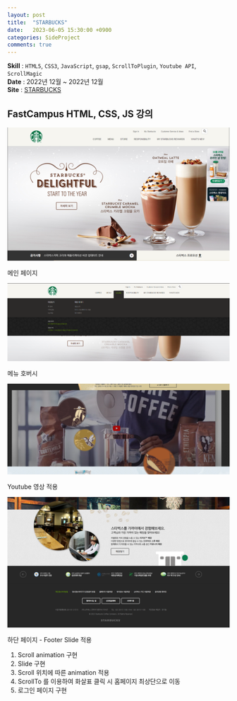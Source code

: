 ```yaml
---
layout: post
title:  "STARBUCKS"
date:   2023-06-05 15:30:00 +0900
categories: SideProject
comments: true
---
```


**Skill** : `HTML5`, `CSS3`, `JavaScript`, `gsap`, `ScrollToPlugin`, `Youtube API`, `ScrollMagic`  
**Date** : 2022년 12월 ~ 2022년 12월  
**Site** : [STARBUCKS](https://starbucks-demo-sy.netlify.app/)  


## FastCampus HTML, CSS, JS  강의

![메인 페이지](../assets/img/starbucks/main.png)

메인 페이지

![메뉴 호버시](../assets/img/starbucks/menu_hover.png)  

메뉴 호버시

![Youtube 영상 적용](../assets/img/starbucks/main_youtube.png)  

Youtube 영상 적용

![하단 페이지](../assets/img/starbucks/footer.png)  

하단 페이지 - Footer Slide 적용


1. Scroll animation 구현
2. Slide 구현
3. Scroll 위치에 따른 animation 적용
4. ScrollTo 를 이용하여 화살표 클릭 시 홈페이지 최상단으로 이동
5. 로그인 페이지 구현